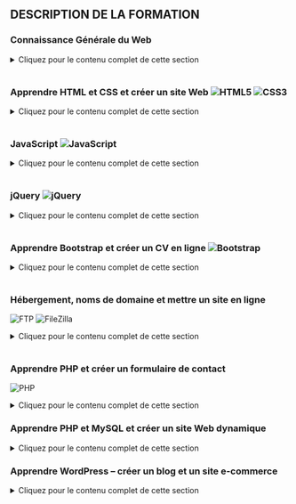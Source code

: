 ## DESCRIPTION DE LA FORMATION

### Connaissance Générale du Web
<details>
  <summary>Cliquez pour le contenu complet de cette section</summary>

- Comment fonctionne un site Web ?
- Qu'est ce que le développement Front-End ?
- Qu'est ce que le développement Back-End ?
- Mise en place: Installation du Navigateur Web
- Mise en place: Installation de l'éditeur de code
- Mise en place: Afficher les extensions de fichier
- Mise en place: Petit conseil avant de commencer
- Comment réussir sa formation en ligne ?
- Qui suis-je ?


</details> <br>

### Apprendre HTML et CSS et créer un site Web ![HTML5](https://img.shields.io/badge/-HTML5-E34F26?style=flat&logo=html5&logoColor=white) ![CSS3](https://img.shields.io/badge/-CSS3-1572B6?style=flat&logo=css3&logoColor=white)

<details>
  <summary>Cliquez pour le contenu complet de cette section</summary>

  <details><summary>HTML et CSS: Introduction</summary>
  <ul>
    <li>Les bases d'HTML : Syntaxe</li>
    <li>Les bases d'HTML : Structure d'une page</li>
    <li>Les bases d'HTML : Paragraphes et Titres</li>
    <li>Les bases d'HTML : Tags spéciaux</li>
    <li>Les bases d'HTML : Liens</li>
    <li>Les bases d'HTML : Images</li>
    <li>Les bases d'HTML : Listes</li>
    <li>Les bases d'HTML : Attribut style</li>
    <li>Les bases d'HTML : Divs</li>
    <li>Les bases d'HTML : Formulaires</li>
  </ul>
  </details>

  <details><summary>Quiz HTML</summary>
  <ul>
    <li>Quiz HTML</li>
  </ul>
  </details>

  <details><summary>Les bases de CSS</summary>
  <ul>
    <li>Les bases de CSS : Différentes façons d'écrire du CSS</li>
    <li>Les bases de CSS : Syntaxe</li>
    <li>Les bases de CSS : Couleurs</li>
    <li>Les bases de CSS : Unités de mesure</li>
    <li>Les bases de CSS : Polices</li>
    <li>Les bases de CSS : Sélecteurs</li>
    <li>Les bases de CSS : Propriété Display</li>
    <li>Les bases de CSS : Modèle de la boîte</li>
    <li>Les bases de CSS : Propriété Float</li>
    <li>Les bases de CSS : Propriété Position</li>
  </ul>
  </details>

  <details><summary>Quiz CSS</summary>
  <ul>
    <li>Quiz CSS</li>
  </ul>
  </details>

  <details><summary>Projet: Mise en place d'un site Web</summary>
  <ul>
    <li>Projet : Mise en place</li>
    <li>Projet : Architecture du site</li>
    <li>Projet : Partie Header</li>
    <li>Projet : Partie Main Image</li>
    <li>Projet : Partie Steps</li>
    <li>Projet : Partie Possibilities</li>
    <li>Projet : Partie Contact</li>
    <li>Projet : Partie Footer</li>
  </ul>
  </details>

  <details><summary>Bonus</summary>
  <ul>
    <li>Bonus : Utiliser Google Chrome pour inspecter et modifier HTML et CSS</li>
  </ul>
  </details>

</details> <br>

### JavaScript ![JavaScript](https://img.shields.io/badge/-JavaScript-F7DF1E?style=flat&logo=javascript&logoColor=black)
<details>
  <summary>Cliquez pour le contenu complet de cette section</summary>

  <details><summary>Javascript: Introduction</summary>
  <ul>
    <li>Les bases de Javascript : Console</li>
    <li>Les bases de Javascript : Où écrit-on le Javascript</li>
    <li>Les bases de Javascript : Syntaxe et Variables</li>
    <li>Les bases de Javascript : Numbers and Strings (Nombres et Chaînes de caractères)</li>
    <li>Les bases de Javascript : Operators (Opérateurs)</li>
    <li>Les bases de Javascript : Commentaires</li>
    <li>Les bases de Javascript : Booleans and Comparisons (Booléens et Comparaisons)</li>
    <li>Les bases de Javascript : Conditions</li>
    <li>Les bases de Javascript : Loops (Boucles)</li>
    <li>Les bases de Javascript : Fonctions</li>
    <li>Les bases de Javascript : Scope</li>
    <li>Les bases de Javascript : Arrays (Tableaux)</li>
    <li>Les bases de Javascript : Objects (Objets)</li>
    <li>Les bases de Javascript : Fonctions Constructeurs</li>
  </ul>
  </details>

  <details><summary>Projets et Quizz</summary>
  <ul>
    <li>Quiz Javascript</li>
    <li>Projet : Création du Canvas</li>
    <li>Projet : Rafraîchir le Canvas</li>
    <!-- More items here -->
  </ul>
  </details>

  <details><summary>Ressources Supplémentaires</summary>
  <ul>
    <li>Approfondir avec la Formation Javascript - Teaser</li>
    <li>Cours de la Formation Javascript - Coupons Udemy</li>
  </ul>
  </details>


</details> <br>

### jQuery ![jQuery](https://img.shields.io/badge/-jQuery-0769AD?style=flat&logo=jquery&logoColor=white)
<details>
  ![jQuery](https://img.shields.io/badge/-jQuery-0769AD?style=flat&logo=jquery&logoColor=white)
  <summary>Cliquez pour le contenu complet de cette section</summary>

  <details><summary>jQuery: Introduction</summary>
  <ul>
    <li>Les bases de jQuery : Qu'est-ce que jQuery et comment l'utiliser</li>
    <li>Les bases de jQuery : Selectors (Sélecteurs)</li>
    <li>Les bases de jQuery : Events (Événements)</li>
    <li>Les bases de jQuery : Effects (Effets)</li>
    <li>Les bases de jQuery : Animations</li>
    <li>Les bases de jQuery : jQuery et HTML</li>
    <li>Les bases de jQuery : jQuery et CSS</li>
    <li>Les bases de jQuery : jQuery et l'arborescence des éléments</li>
    <li>Les bases de jQuery : Découverte rapide d'AJAX</li>
  </ul>
  </details>

  <details><summary>Quiz jQuery</summary>
  <ul>
    <li>Quiz jQuery</li>
  </ul>
  </details>

  <details><summary>Projets jQuery</summary>
  <ul>
    <li>Projet : Création des éléments - Partie 1</li>
    <li>Projet : Création des éléments - Partie 2</li>
    <li>Projet : Changer les polices</li>
    <li>Projet : Mise en place du décor</li>
    <li>Projet : Animation d'ouverture</li>
    <li>Projet : Ouverture et Fermeture</li>
    <li>Projet : Ouverture de départ</li>
    <li>Projet : Rajoutons les boutons</li>
    <li>Projet : Activons les boutons</li>
  </ul>
  </details>

</details> <br>

### Apprendre Bootstrap et créer un CV en ligne ![Bootstrap](https://img.shields.io/badge/-Bootstrap-563D7C?style=flat&logo=bootstrap&logoColor=white)
<details>
  <summary>Cliquez pour le contenu complet de cette section</summary>

  <details><summary>Bootstrap: Introduction</summary>
  <ul>
    <li>Les bases de Bootstrap : Qu'est-ce que Bootstrap et comment l'utiliser?</li>
    <li>Les bases de Bootstrap : Container</li>
    <li>Les bases de Bootstrap : Breakpoints</li>
    <li>Les bases de Bootstrap : Grid System</li>
    <li>Les bases de Bootstrap : Typography</li>
    <li>Les bases de Bootstrap : Forms</li>
    <li>Les bases de Bootstrap : Buttons + Buttons Group</li>
    <li>Les bases de Bootstrap : Images</li>
    <li>Les bases de Bootstrap : Icons</li>
  </ul>
  </details>

  <details><summary>Quiz Bootstrap</summary>
  <ul>
    <li>Quiz Bootstrap 1</li>
    <li>Quiz Bootstrap 2</li>
  </ul>
  </details>

  <details><summary>Les bases de Bootstrap: Sujets Avancés</summary>
  <ul>
    <li>Les bases de Bootstrap : Dropdowns</li>
    <li>Les bases de Bootstrap : Progress Bars</li>
    <li>Les bases de Bootstrap : Tooltips</li>
    <li>Les bases de Bootstrap : Modals</li>
    <li>Les bases de Bootstrap : Navbar</li>
    <li>Les bases de Bootstrap : Scrollspy</li>
    <li>Les bases de Bootstrap : Components</li>
  </ul>
  </details>

  <details><summary>Projets Bootstrap</summary>
  <ul>
    <li>Projet : Création des éléments</li>
    <li>Projet : Première Section</li>
    <li>Projet : Compétences</li>
    <li>Projet : Expérience Professionnelle - Partie 1</li>
    <li>Projet : Expérience Professionnelle - Partie 2</li>
    <li>Projet : Éducation</li>
    <li>Projet : Portfolio</li>
    <li>Projet : Recommandations</li>
    <li>Projet : Footer</li>
    <li>Projet : Menu</li>
  </ul>
  </details>

</details> <br>

### Hébergement, noms de domaine et mettre un site en ligne 
![FTP](https://img.shields.io/badge/-FTP-007ACC?style=flat&logo=ftp&logoColor=white) ![FileZilla](https://img.shields.io/badge/-FileZilla-BF0000?style=flat&logo=filezilla&logoColor=white)

<details>
  <summary>Cliquez pour le contenu complet de cette section</summary>

  <details><summary>Hébergement: Introduction</summary>
  <ul>
    <li>Mise en place du pack d'hébergement : Que contient le Pack ?</li>
    <li>Mise en place du pack d'hébergement : Comment le configurer ?</li>
    <li>Mise en place du pack d'hébergement : Accéder au cPanel</li>
    <li>FTP et Filezilla : Installation et connexion au serveur</li>
    <li>FTP et Filezilla : Mise en ligne de votre premier site</li>
  </ul>
  </details>

  <details><summary>Noms de domaine</summary>
  <ul>
    <li>Sous domaines</li>
    <li>Domaines supplémentaires</li>
    <li>Alias</li>
    <li>Redirections</li>
  </ul>
  </details>

  <details><summary>Emails personnalisés</summary>
  <ul>
    <li>Créer un email personnalisé</li>
    <li>Redirection d'e-mails</li>
  </ul>
  </details>

  <details><summary>Quiz Hébergement</summary>
  <ul>
    <li>Quiz Hébergement</li>
  </ul>
  </details>

  <details><summary>Projets</summary>
  <ul>
    <li>Projet : Mettons votre CV en domaine principal</li>
    <li>Projet : Mettons en ligne tous vos projets</li>
    <li>Projet : Mettons à jour votre portfolio avec vos projets</li>
  </ul>
  </details>

</details> <br>

### Apprendre PHP et créer un formulaire de contact
![PHP](https://img.shields.io/badge/-PHP-777BB4?style=flat&logo=php&logoColor=white)
<details>
  <summary>Cliquez pour le contenu complet de cette section</summary>

  <details><summary>PHP: Introduction</summary>
  <ul>
    <li>Les bases de PHP : Installation d'un serveur local</li>
    <li>Les bases de PHP : Syntaxe</li>
    <li>Les bases de PHP : Variables</li>
    <li>Les bases de PHP : Scopes</li>
    <li>Les bases de PHP : Types de variables</li>
    <li>Les bases de PHP : Strings (Chaînes de caractères)</li>
    <li>Les bases de PHP : Constants (Constantes)</li>
    <li>Les bases de PHP : Operators (Opérateurs) - Partie 1</li>
    <li>Les bases de PHP : Operators (Opérateurs) - Partie 2</li>
    <li>Les bases de PHP : Conditions</li>
    <li>Les bases de PHP : Loops (Boucles)</li>
    <li>Les bases de PHP : Functions (Fonctions)</li>
    <li>Quiz PHP 1</li>
  </ul>
  </details>

  <details><summary>PHP: Structures de Données</summary>
  <ul>
    <li>Les bases de PHP : Arrays (Tableaux)</li>
    <li>Les bases de PHP : Objects (Objets)</li>
  </ul>
  </details>

  <details><summary>PHP: Inclusions</summary>
  <ul>
    <li>Les bases de PHP : Include et Require</li>
  </ul>
  </details>

  <details><summary>PHP: Super Globales</summary>
  <ul>
    <li>Les bases de PHP : Super Globales</li>
    <li>Les bases de PHP : GET</li>
    <li>Les bases de PHP : POST</li>
    <li>Les bases de PHP : Sessions</li>
    <li>Les bases de PHP : Cookies</li>
  </ul>
  </details>

  <details><summary>Quiz PHP</summary>
  <ul>
    <li>Quiz PHP 2</li>
  </ul>
  </details>

  <details><summary>Projet PHP</summary>
  <ul>
    <li>Projet : Mise en place du décor (HTML)</li>
    <li>Projet : Mise en place du décor (CSS)</li>
    <li>Projet : Construction du formulaire (HTML)</li>
    <li>Projet : Construction du formulaire (CSS)</li>
    <li>Projet : Récupération des données</li>
    <li>Projet : Sécurité du Formulaire</li>
    <li>Projet : Validation des données - Partie 1</li>
    <li>Projet : Validation des données - Partie 2</li>
    <li>Projet : Message de remerciements</li>
    <li>Projet : Envoi du mail</li>
    <li>Projet : Amélioration avec AJAX - Partie 1</li>
    <li>Projet : Amélioration avec AJAX - Partie 2</li>
    <li>Projet : Intégration au CV</li>
  </ul>
  </details>

</details>

### Apprendre PHP et MySQL et créer un site Web dynamique
<details>
  <summary>Cliquez pour le contenu complet de cette section</summary>

  <details><summary>PHP et MySQL: Introduction</summary>
  <ul>
    <li>Introduction : Un peu d'explication</li>
    <li>Introduction : Accéder à phpMyAdmin</li>
    <li>Introduction : Découverte des bases de données</li>
    <li>Introduction : Un exemple réel de base de données</li>
  </ul>
  </details>

  <details><summary>Les bases de SQL</summary>
  <ul>
    <li>Les bases de SQL : CREATE</li>
    <li>Les bases de SQL : SELECT</li>
    <li>Les bases de SQL : INSERT</li>
    <li>Les bases de SQL : UPDATE</li>
    <li>Les bases de SQL : DELETE</li>
    <li>Les bases de SQL : WHERE</li>
    <li>Les bases de SQL : ALIAS</li>
    <li>Les bases de SQL : JOIN</li>
    <li>Les bases de SQL : DATE</li>
    <li>Les bases de SQL : FUNCTIONS</li>
    <li>Les bases de SQL : GROUP BY et HAVING</li>
  </ul>
  </details>

  <details><summary>Quiz MySQL</summary>
  <ul>
    <li>Quiz MySQL</li>
  </ul>
  </details>

  <details><summary>PHP et MySQL: PDO ou MySQLi</summary>
  <ul>
    <li>PHP et MySQL : PDO ou MySQLi</li>
    <li>PHP et MySQL : Connexion à une base de données</li>
    <li>PHP et MySQL : Fonction query</li>
    <li>PHP et MySQL : Fonctions prepare et execute</li>
  </ul>
  </details>

  <details><summary>Projet: Création d'un site dynamique</summary>
  <ul>
    <li>Projet : Création du site statique (HTML)</li>
    <li>Projet : Création du site statique (CSS)</li>
    <li>Projet : Création de la base de données</li>
    <li>Projet : Connexion à la base de données</li>
    <li>Projet : Création de l'Admin</li>
    <li>Projet : Admin - Liste des items</li>
    <li>Projet : Admin - Afficher un item</li>
    <li>Projet : Admin - Ajouter un item - Partie 1</li>
    <li>Projet : Admin - Ajouter un item - Partie 2</li>
    <li>Projet : Admin - Modifier un item - Partie 1</li>
    <li>Projet : Admin - Modifier un item - Partie 2</li>
    <li>Projet : Admin - Supprimer un item</li>
    <li>Projet : Rendre le site dynamique</li>
  </ul>
  </details>

</details>


### Apprendre WordPress – créer un blog et un site e-commerce
<details>
  <summary>Cliquez pour le contenu complet de cette section</summary>

  <details><summary>WordPress: Introduction</summary>
  <ul>
    <li>Découverte et Installation : Qu'est-ce que WordPress ?</li>
    <li>Découverte et Installation : Différences entre wordpress.com et wordpress.org</li>
    <li>Découverte et Installation : Créer un blog WordPress en 10 minutes</li>
    <li>Découverte et Installation : Installer WordPress manuellement (optionnel)</li>
    <li>Découverte et Installation : Découverte rapide de la partie Admin</li>
  </ul>
  </details>

  <details><summary>Les bases de WordPress</summary>
  <ul>
    <li>Les bases de WordPress : Posts (Articles)</li>
    <li>Les bases de WordPress : Catégories et Tags (Étiquettes)</li>
    <li>Les bases de WordPress : Éditeur de texte</li>
    <li>Les bases de WordPress : Images</li>
    <li>Les bases de WordPress : Intégrer des éléments externes (Youtube, Facebook...)</li>
    <li>Les bases de WordPress : Menus</li>
    <li>Les bases de WordPress : Widgets</li>
    <li>Les bases de WordPress : Utilisateurs</li>
    <li>Les bases de WordPress : Commentaires</li>
    <li>Les bases de WordPress : Widgets, Thèmes et Plugins</li>
  </ul>
  </details>

  <details><summary>Widgets, Thèmes et Plugins</summary>
  <ul>
    <li>Widgets, Thèmes et Plugins : Thèmes gratuits</li>
    <li>Widgets, Thèmes et Plugins : Personnaliser un thème</li>
    <li>Widgets, Thèmes et Plugins : Thèmes payants</li>
    <li>Widgets, Thèmes et Plugins : Plugins</li>
  </ul>
  </details>

  <details><summary>Quiz WordPress</summary>
  <ul>
    <li>Quiz WordPress</li>
  </ul>
  </details>

  <details><summary>Plugin Yoast SEO</summary>
  <ul>
    <li>Plugin Yoast SEO : Tableau de Bord</li>
    <li>Plugin Yoast SEO : Titres et Métas</li>
    <li>Plugin Yoast SEO : Réseaux Sociaux</li>
    <li>Plugin Yoast SEO : Sitemaps</li>
    <li>Plugin Yoast SEO : Autres réglages</li>
    <li>Plugin Yoast SEO : Pages et Posts spécifiques</li>
  </ul>
  </details>

  <details><summary>Plugin SumoMe</summary>
  <ul>
    <li>Plugin SumoMe : Boutons de partage sur les réseaux sociaux</li>
  </ul>
  </details>

  <details><summary>Plugin WooCommerce</summary>
  <ul>
    <li>Plugin WooCommerce : Création de nos premiers produits</li>
    <li>Plugin WooCommerce : Création d'un produit variable</li>
    <li>Plugin WooCommerce : Réglages généraux</li>
  </ul>
  </details>

  <details><summary>Un peu de code pour mieux personnaliser</summary>
  <ul>
    <li>Un peu de code pour mieux personnaliser : CSS et thème enfant</li>
    <li>Un peu de code pour mieux personnaliser : Afficher le Call To Action</li>
    <li>Un peu de code pour mieux personnaliser : Modifier le footer</li>
  </ul>
  </details>

</details>


